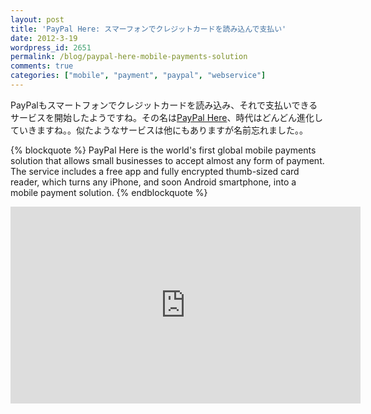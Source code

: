 ```yaml
---
layout: post
title: 'PayPal Here: スマーフォンでクレジットカードを読み込んで支払い'
date: 2012-3-19
wordpress_id: 2651
permalink: /blog/paypal-here-mobile-payments-solution
comments: true
categories: ["mobile", "payment", "paypal", "webservice"]
---
```

PayPalもスマートフォンでクレジットカードを読み込み、それで支払いできるサービスを開始したようですね。その名は<a href="https://www.paypal.com/webapps/mpp/credit-card-reader" title="PayPal Here" target="_blank">PayPal Here</a>、時代はどんどん進化していきますね。。似たようなサービスは他にもありますが名前忘れました。。

{% blockquote  %}
PayPal Here is the world's first global mobile payments solution that allows small businesses to accept almost any form of payment. The service includes a free app and fully encrypted thumb-sized card reader, which turns any iPhone, and soon Android smartphone, into a mobile payment solution.
{% endblockquote %}

<iframe width="560" height="315" src="http://www.youtube.com/embed/x5woIGSOLGk" frameborder="0" allowfullscreen></iframe>